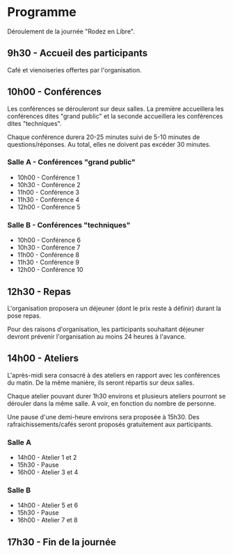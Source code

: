 # Programme

Déroulement de la journée "Rodez en Libre".


## 9h30 - Accueil des participants

Café et vienoiseries offertes par l'organisation.


## 10h00 - Conférences

Les conférences se dérouleront sur deux salles. La première accueillera les conférences dites "grand public" et la seconde accueillera les conférences dites "techniques".

Chaque conférence durera 20-25 minutes suivi de 5-10 minutes de questions/réponses. Au total, elles ne doivent pas excéder 30 minutes.


### Salle A - Conférences "grand public"

* 10h00 - Conférence 1
* 10h30 - Conférence 2
* 11h00 - Conférence 3
* 11h30 - Conférence 4
* 12h00 - Conférence 5


### Salle B - Conférences "techniques"

* 10h00 - Conférence 6
* 10h30 - Conférence 7
* 11h00 - Conférence 8
* 11h30 - Conférence 9
* 12h00 - Conférence 10


## 12h30 - Repas

L'organisation proposera un déjeuner (dont le prix reste à définir) durant la pose repas.

Pour des raisons d'organisation, les participants souhaitant déjeuner devront prévenir l'organisation au moins 24 heures à l'avance.


## 14h00 - Ateliers

L'après-midi sera consacré à des ateliers en rapport avec les conférences du matin. De la même manière, ils seront répartis sur deux salles.

Chaque atelier pouvant durer 1h30 environs et plusieurs ateliers pourront se dérouler dans la même salle. A voir, en fonction du nombre de personne.

Une pause d'une demi-heure environs sera proposée à 15h30. Des rafraichissements/cafés seront proposés gratuitement aux participants.


### Salle A

* 14h00 - Atelier 1 et 2
* 15h30 - Pause
* 16h00 - Atelier 3 et 4

### Salle B

* 14h00 - Atelier 5 et 6
* 15h30 - Pause
* 16h00 - Atelier 7 et 8


## 17h30 - Fin de la journée


